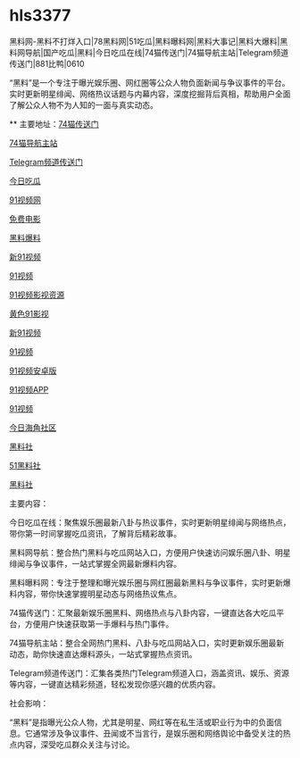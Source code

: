 # hls3377
黑料网-黑料不打烊入口|78黑料网|51吃瓜|黑料曝料网|黑料大事记|黑料大爆料|黑料网导航|国产吃瓜|黑料|今日吃瓜在线|74猫传送门|74猫导航主站|Telegram频道传送门|881比鸭|0610

“黑料”是一个专注于曝光娱乐圈、网红圈等公众人物负面新闻与争议事件的平台。实时更新明星绯闻、网络热议话题与内幕内容，深度挖掘背后真相，帮助用户全面了解公众人物不为人知的一面与真实动态。

** 主要地址：<a href="https://74mao.com/">74猫传送门</a>

<a href="https://74mao.com/">74猫导航主站</a>

<a href="https://74mao.com/">Telegram频道传送门</a>

<a href="https://hj-678.pages.dev/">今日吃瓜</a>

<a href="https://hj-686.pages.dev/">91视频网</a>

<a href="https://hj-689.pages.dev/">免费电影</a>

<a href="https://hj-691.pages.dev/">黑料爆料</a>

<a href="https://hj-696.pages.dev/">新91视频</a>

<a href="https://hj-697.pages.dev/">91视频</a>

<a href="https://hj-698.pages.dev/">91视频影视资源</a>

<a href="https://hj-699.pages.dev/">黄色91影视</a>

<a href="https://hj-700.pages.dev/">新91视频</a>

<a href="https://hj-712.pages.dev/">91视频</a>

<a href="https://hj-715.pages.dev/">91视频安卓版</a>

<a href="https://hj-721.pages.dev/">91视频APP</a>

<a href="https://hj-735.pages.dev/">91视频</a>

<a href="https://hj-760.pages.dev/">今日海角社区</a>

<a href="https://hls-15.pages.dev/">黑料社</a>

<a href="https://hls-17.pages.dev/">51黑料社</a>

<a href="https://hls-19.pages.dev/">黑料社</a>

主要内容：

今日吃瓜在线：聚焦娱乐圈最新八卦与热议事件，实时更新明星绯闻与网络热点，带你第一时间掌握吃瓜资讯，了解背后精彩故事。

黑料网导航：整合热门黑料与吃瓜网站入口，方便用户快速访问娱乐圈八卦、明星绯闻与争议事件，一站式掌握全网最新爆料内容。

黑料曝料网：专注于整理和曝光娱乐圈与网红圈最新黑料与争议事件，实时更新爆料内容，带你快速掌握明星动态与网络热议焦点。

74猫传送门：汇聚最新娱乐圈黑料、网络热点与八卦内容，一键直达各大吃瓜平台，方便用户快速获取第一手爆料与热门事件。

74猫导航主站：整合全网热门黑料、八卦与吃瓜网站入口，实时更新娱乐圈最新动态，助你快速直达爆料源头，一站式掌握热点资讯。

Telegram频道传送门：汇集各类热门Telegram频道入口，涵盖资讯、娱乐、资源等内容，一键直达精彩频道，轻松发现你感兴趣的优质内容。

社会影响：

“黑料”是指曝光公众人物，尤其是明星、网红等在私生活或职业行为中的负面信息。它通常涉及争议事件、丑闻或不当言行，是娱乐圈和网络舆论中备受关注的热点内容，深受吃瓜群众关注与讨论。
